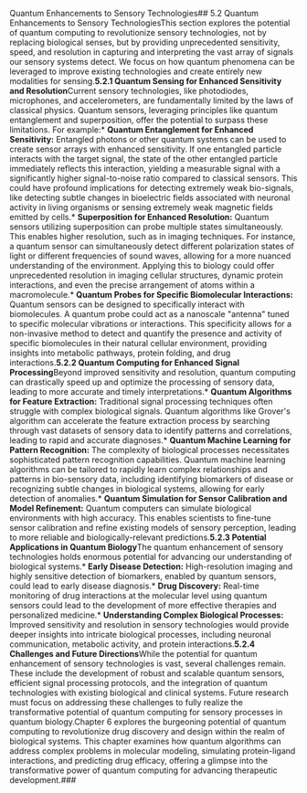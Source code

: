 Quantum Enhancements to Sensory Technologies## 5.2 Quantum Enhancements to Sensory TechnologiesThis section explores the potential of quantum computing to revolutionize sensory technologies, not by replacing biological senses, but by providing unprecedented sensitivity, speed, and resolution in capturing and interpreting the vast array of signals our sensory systems detect.  We focus on how quantum phenomena can be leveraged to improve existing technologies and create entirely new modalities for sensing.**5.2.1 Quantum Sensing for Enhanced Sensitivity and Resolution**Current sensory technologies, like photodiodes, microphones, and accelerometers, are fundamentally limited by the laws of classical physics.  Quantum sensors, leveraging principles like quantum entanglement and superposition, offer the potential to surpass these limitations. For example:* **Quantum Entanglement for Enhanced Sensitivity:**  Entangled photons or other quantum systems can be used to create sensor arrays with enhanced sensitivity.  If one entangled particle interacts with the target signal, the state of the other entangled particle immediately reflects this interaction, yielding a measurable signal with a significantly higher signal-to-noise ratio compared to classical sensors. This could have profound implications for detecting extremely weak bio-signals, like detecting subtle changes in bioelectric fields associated with neuronal activity in living organisms or sensing extremely weak magnetic fields emitted by cells.* **Superposition for Enhanced Resolution:**  Quantum sensors utilizing superposition can probe multiple states simultaneously.  This enables higher resolution, such as in imaging techniques.  For instance, a quantum sensor can simultaneously detect different polarization states of light or different frequencies of sound waves, allowing for a more nuanced understanding of the environment.  Applying this to biology could offer unprecedented resolution in imaging cellular structures, dynamic protein interactions, and even the precise arrangement of atoms within a macromolecule.* **Quantum Probes for Specific Biomolecular Interactions:**  Quantum sensors can be designed to specifically interact with biomolecules.  A quantum probe could act as a nanoscale "antenna" tuned to specific molecular vibrations or interactions. This specificity allows for a non-invasive method to detect and quantify the presence and activity of specific biomolecules in their natural cellular environment, providing insights into metabolic pathways, protein folding, and drug interactions.**5.2.2 Quantum Computing for Enhanced Signal Processing**Beyond improved sensitivity and resolution, quantum computing can drastically speed up and optimize the processing of sensory data, leading to more accurate and timely interpretations.* **Quantum Algorithms for Feature Extraction:**  Traditional signal processing techniques often struggle with complex biological signals.  Quantum algorithms like Grover's algorithm can accelerate the feature extraction process by searching through vast datasets of sensory data to identify patterns and correlations, leading to rapid and accurate diagnoses.* **Quantum Machine Learning for Pattern Recognition:**  The complexity of biological processes necessitates sophisticated pattern recognition capabilities. Quantum machine learning algorithms can be tailored to rapidly learn complex relationships and patterns in bio-sensory data, including identifying biomarkers of disease or recognizing subtle changes in biological systems, allowing for early detection of anomalies.* **Quantum Simulation for Sensor Calibration and Model Refinement:**  Quantum computers can simulate biological environments with high accuracy.  This enables scientists to fine-tune sensor calibration and refine existing models of sensory perception, leading to more reliable and biologically-relevant predictions.**5.2.3 Potential Applications in Quantum Biology**The quantum enhancement of sensory technologies holds enormous potential for advancing our understanding of biological systems.* **Early Disease Detection:**  High-resolution imaging and highly sensitive detection of biomarkers, enabled by quantum sensors, could lead to early disease diagnosis.* **Drug Discovery:**  Real-time monitoring of drug interactions at the molecular level using quantum sensors could lead to the development of more effective therapies and personalized medicine.* **Understanding Complex Biological Processes:**  Improved sensitivity and resolution in sensory technologies would provide deeper insights into intricate biological processes, including neuronal communication, metabolic activity, and protein interactions.**5.2.4 Challenges and Future Directions**While the potential for quantum enhancement of sensory technologies is vast, several challenges remain.  These include the development of robust and scalable quantum sensors, efficient signal processing protocols, and the integration of quantum technologies with existing biological and clinical systems. Future research must focus on addressing these challenges to fully realize the transformative potential of quantum computing for sensory processes in quantum biology.Chapter 6 explores the burgeoning potential of quantum computing to revolutionize drug discovery and design within the realm of biological systems.  This chapter examines how quantum algorithms can address complex problems in molecular modeling, simulating protein-ligand interactions, and predicting drug efficacy, offering a glimpse into the transformative power of quantum computing for advancing therapeutic development.###